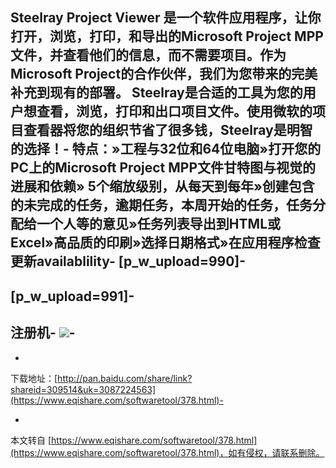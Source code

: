 Steelray Project Viewer 是一个软件应用程序，让你打开，浏览，打印，和导出的Microsoft Project MPP文件，并查看他们的信息，而不需要项目。作为Microsoft Project的合作伙伴，我们为您带来的完美补充到现有的部署。 Steelray是合适的工具为您的用户想查看，浏览，打印和出口项目文件。使用微软的项目查看器将您的组织节省了很多钱，Steelray是明智的选择！-
特点：»工程与32位和64位电脑»打开您的PC上的Microsoft Project MPP文件甘特图与视觉的进展和依赖» 5个缩放级别，从每天到每年»创建包含的未完成的任务，逾期任务，本周开始的任务，任务分配给一个人等的意见»任务列表导出到HTML或Excel»高品质的印刷»选择日期格式»在应用程序检查更新availablility-
\[p\_w\_upload=990\]-
-
\[p\_w\_upload=991\]-
-
注册机-
![](http://www.eqishare.com/p_w_upload/Mon_1301/3_11_4dadb6d6f8470e6.jpg)-
-
-
下载地址：[http://pan.baidu.com/share/link?shareid=309514&uk=3087224563](https://www.eqishare.com/softwaretool/378.html)-

-

本文转自 [https://www.eqishare.com/softwaretool/378.html](https://www.eqishare.com/softwaretool/378.html)，如有侵权，请联系删除。